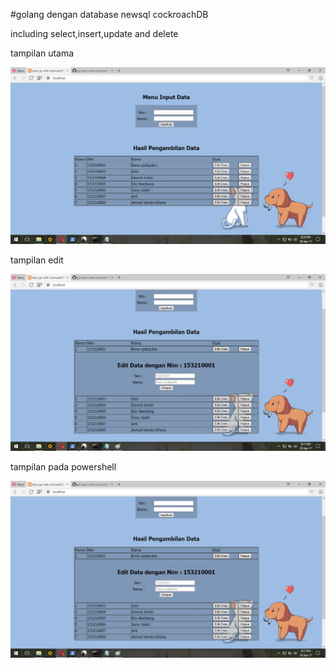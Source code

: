 #golang dengan database newsql cockroachDB

including select,insert,update and delete

tampilan utama

![GitHub Logo](/data/img1.jpg)





tampilan edit

![GitHub Logo](/data/img2.jpg)





tampilan pada powershell

![GitHub Logo](/data/img2.jpg)
